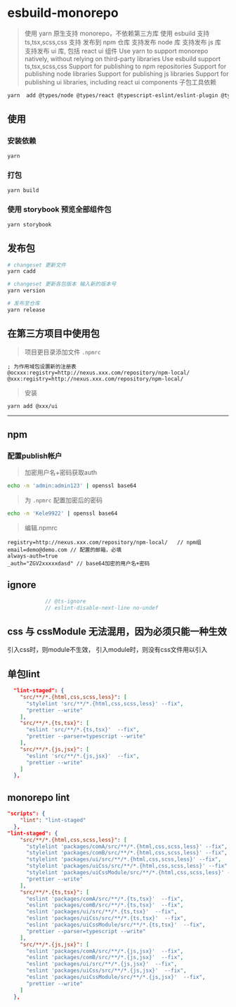 # esbuild-monorepo

> 使用 yarn 原生支持 monorepo，不依赖第三方库
> 使用 esbuild
>支持 ts,tsx,scss,css
>支持 发布到 npm 仓库
>支持发布 node 库
>支持发布 js 库
>支持发布 ui 库, 包括 react ui 组件
>Use yarn to support monorepo natively, without relying on third-party libraries
>Use esbuild
>support ts,tsx,scss,css
>Support for publishing to npm repositories
>Support for publishing node libraries
>Support for publishing js libraries
>Support for publishing ui libraries, including react ui components
>子包工具依赖

```bash
yarn  add @types/node @types/react @typescript-eslint/eslint-plugin @typescript-eslint/parser eslint eslint-config-airbnb eslint-config-prettier eslint-plugin-import eslint-plugin-jsx-a11y eslint-plugin-prettier eslint-plugin-react eslint-plugin-react-hooks husky lint-staged postcss-scss prettier stylelint stylelint-config-prettier stylelint-config-rational-order stylelint-config-standard stylelint-prettier -D
```

## 使用

### 安装依赖

```bash
yarn
```

### 打包

```bash
yarn build
```

### 使用 storybook 预览全部组件包

```bash
yarn storybook
```

## 发布包

```bash
# changeset 更新文件
yarn cadd

# changeset 更新各包版本 输入新的版本号
yarn version

# 发布至仓库
yarn release
```

## 在第三方项目中使用包

>项目更目录添加文件 `.npmrc`

```npmrc
; 为作用域包设置新的注册表
@ocxxx:registry=http://nexus.xxx.com/repository/npm-local/
@xxx:registry=http://nexus.xxx.com/repository/npm-local/
```

>安装

```bash
yarn add @xxx/ui
```

***

## npm

### 配置publish帐户

>加密用户名+密码获取auth

```bash
echo -n 'admin:admin123' | openssl base64
```

>为 `.npmrc` 配置加密后的密码

```bash
echo -n 'Kele9922' | openssl base64
```

>编辑.npmrc

```npmrc
registry=http://nexus.xxx.com/repository/npm-local/   // npm组
email=demo@demo.com // 配置的邮箱，必填
always-auth=true
_auth="ZGV2xxxxxdasd" // base64加密的用户名+密码
```

## ignore

```ts
            // @ts-ignore
            // eslint-disable-next-line no-undef
```


## css 与 cssModule 无法混用，因为必须只能一种生效
引入css时，则module不生效，
引入module时，则没有css文件用以引入

## 单包lint
```json
  "lint-staged": {
    "src/**/*.{html,css,scss,less}": [
      "stylelint 'src/**/*.{html,css,scss,less}' --fix",
      "prettier --write"
    ],
    "src/**/*.{ts,tsx}": [
      "eslint 'src/**/*.{ts,tsx}'  --fix",
      "prettier --parser=typescript --write"
    ],
    "src/**/*.{js,jsx}": [
      "eslint 'src/**/*.{js,jsx}'  --fix",
      "prettier --write"
    ]
  },
```

## monorepo lint
```json
"scripts": {
    "lint": "lint-staged"
  },
"lint-staged": {
    "src/**/*.{html,css,scss,less}": [
      "stylelint 'packages/comA/src/**/*.{html,css,scss,less}' --fix",
      "stylelint 'packages/comB/src/**/*.{html,css,scss,less}' --fix",
      "stylelint 'packages/ui/src/**/*.{html,css,scss,less}' --fix",
      "stylelint 'packages/uiCss/src/**/*.{html,css,scss,less}' --fix",
      "stylelint 'packages/uiCssModule/src/**/*.{html,css,scss,less}' --fix",
      "prettier --write"
    ],
    "src/**/*.{ts,tsx}": [
      "eslint 'packages/comA/src/**/*.{ts,tsx}'  --fix",
      "eslint 'packages/comB/src/**/*.{ts,tsx}'  --fix",
      "eslint 'packages/ui/src/**/*.{ts,tsx}'  --fix",
      "eslint 'packages/uiCss/src/**/*.{ts,tsx}'  --fix",
      "eslint 'packages/uiCssModule/src/**/*.{ts,tsx}'  --fix",
      "prettier --parser=typescript --write"
    ],
    "src/**/*.{js,jsx}": [
      "eslint 'packages/comA/src/**/*.{js,jsx}'  --fix",
      "eslint 'packages/comB/src/**/*.{js,jsx}'  --fix",
      "eslint 'packages/ui/src/**/*.{js,jsx}'  --fix",
      "eslint 'packages/uiCss/src/**/*.{js,jsx}'  --fix",
      "eslint 'packages/uiCssModule/src/**/*.{js,jsx}'  --fix",
      "prettier --write"
    ]
  },
```